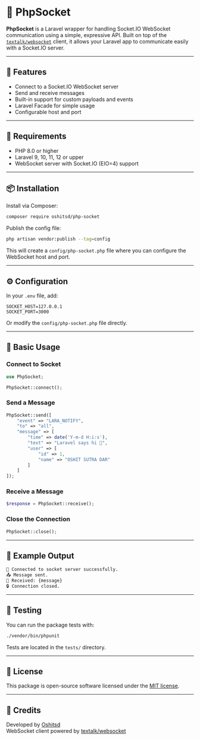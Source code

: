 # 📡 PhpSocket

**PhpSocket** is a Laravel wrapper for handling Socket.IO WebSocket communication using a simple, expressive API. Built on top of the [`textalk/websocket`](https://github.com/Textalk/websocket) client, it allows your Laravel app to communicate easily with a Socket.IO server.

---

## 🚀 Features

- Connect to a Socket.IO WebSocket server
- Send and receive messages
- Built-in support for custom payloads and events
- Laravel Facade for simple usage
- Configurable host and port

---

## 🧰 Requirements

- PHP 8.0 or higher
- Laravel 9, 10, 11, 12 or upper
- WebSocket server with Socket.IO (EIO=4) support

---

## 📦 Installation

Install via Composer:

```bash
composer require oshitsd/php-socket
```

Publish the config file:

```bash
php artisan vendor:publish --tag=config
```

This will create a `config/php-socket.php` file where you can configure the WebSocket host and port.

---

## ⚙️ Configuration

In your `.env` file, add:

```env
SOCKET_HOST=127.0.0.1
SOCKET_PORT=3000
```

Or modify the `config/php-socket.php` file directly.

---

## 🧪 Basic Usage

### Connect to Socket

```php
use PhpSocket;

PhpSocket::connect();
```

### Send a Message

```php
PhpSocket::send([
    "event" => "LARA_NOTIFY",
    "to" => "all",
    "message" => [
        "time" => date('Y-m-d H:i:s'),
        "text" => "Laravel says hi 👋",
        "user" => [
            "id" => 1,
            "name" => "OSHIT SUTRA DAR"
        ]
    ]
]);
```

### Receive a Message

```php
$response = PhpSocket::receive();
```

### Close the Connection

```php
PhpSocket::close();
```

---

## 🧼 Example Output

```bash
👋 Connected to socket server successfully.
📤 Message sent.
📨 Received: {message}
🔒 Connection closed.
```

---

## 🧪 Testing

You can run the package tests with:

```bash
./vendor/bin/phpunit
```

Tests are located in the `tests/` directory.

---

## 📄 License

This package is open-source software licensed under the [MIT license](LICENSE).

---

## 🙌 Credits

Developed by [Oshitsd](https://github.com/oshitsd)  
WebSocket client powered by [textalk/websocket](https://github.com/Textalk/websocket)

